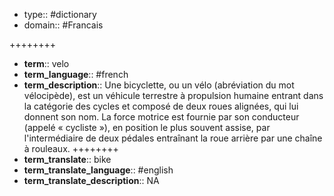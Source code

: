 

- type:: #dictionary 
- domain:: #Francais 

++++++++
- **term**:: velo
- **term_language**:: #french
- **term_description**:: Une bicyclette, ou un vélo (abréviation du mot vélocipède), est un véhicule terrestre à propulsion humaine entrant dans la catégorie des cycles et composé de deux roues alignées, qui lui donnent son nom. La force motrice est fournie par son conducteur (appelé « cycliste »), en position le plus souvent assise, par l'intermédiaire de deux pédales entraînant la roue arrière par une chaîne à rouleaux.
++++++++
- **term_translate**:: bike
- **term_translate_language**:: #english
- **term_translate_description**:: NA



